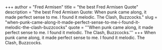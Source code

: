 +++
author = "Fred Armisen"
title = "the best Fred Armisen Quote"
description = "the best Fred Armisen Quote: When punk came along, it made perfect sense to me. I found it melodic. The Clash, Buzzcocks."
slug = "when-punk-came-along-it-made-perfect-sense-to-me-i-found-it-melodic-the-clash-buzzcocks"
quote = '''When punk came along, it made perfect sense to me. I found it melodic. The Clash, Buzzcocks.'''
+++
When punk came along, it made perfect sense to me. I found it melodic. The Clash, Buzzcocks.

